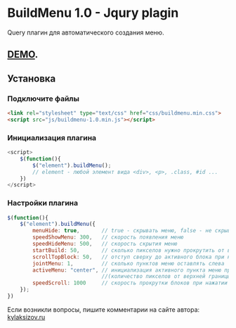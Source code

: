# BuildMenu 1.0 - Jqury plagin
Query плагин для автоматического создания меню.

<h2><a href="http://kylaksizov.ru/demo/4/index.php" target="_blank">DEMO</a>.</h2>

## Установка

### Подключите файлы

```html
<link rel="stylesheet" type="text/css" href="css/buildmenu.min.css">
<script src="js/buildmenu-1.0.min.js"></script>
```

### Инициализация плагина

```js
<script>
    $(function(){
        $("element").buildMenu();
        // element - любой элемент вида <div>, <p>, .class, #id ...
    })
</script>
```

### Настройки плагина

```js
$(function(){
    $("element").buildMenu({
        menuHide: true,       // true - скрывать меню, false - не скрывать
        speedShowMenu: 300,   // скорость появления меню
        speedHideMenu: 500,   // скорость скрытия меню
        startBuild: 50,       // сколько пикселов нужно прокрутить от верха, что бы появлялось меню?
        scrollTopBlock: 50,   // отступ сверху до активного блока при нажатии на меню
        jointMenu: 1,         // cколько пунктов меню оставлять слева
        activeMenu: "center", // инициализация активного пункта меню при появлении блока на экране
                              //(количество пикселов от верхней границы окна браузера до блока px|"center")
        speedScroll: 1000     // скорость прокрутки блоков при нажатии на меню
    });
})
```

Если возникли вопросы, пишите комментарии на сайте автора: <a href="http://kylaksizov.ru/63-avtomaticheskoe-menyu-na-sayte-plagin-buildmenu.html" target="_blank">kylaksizov.ru</a>